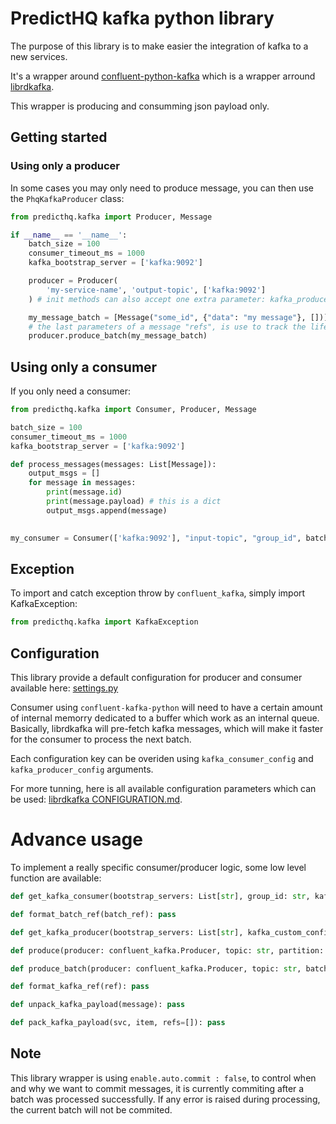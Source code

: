 # PredictHQ kafka python library

The purpose of this library is to make easier the integration of kafka to a new services.

It's a wrapper around [confluent-python-kafka](https://github.com/confluentinc/confluent-kafka-python) which is a wrapper arround [librdkafka](https://github.com/edenhill/librdkafka).

This wrapper is producing and consumming json payload only.

## Getting started

### Using only a producer

In some cases you may only need to produce message, you can then use the `PhqKafkaProducer` class:

```python
from predicthq.kafka import Producer, Message

if __name__ == '__name__':
    batch_size = 100
    consumer_timeout_ms = 1000
    kafka_bootstrap_server = ['kafka:9092']

    producer = Producer(
        'my-service-name', 'output-topic', ['kafka:9092']
    ) # init methods can also accept one extra parameter: kafka_producer_config.

    my_message_batch = [Message("some_id", {"data": "my message"}, [])]
    # the last parameters of a message "refs", is use to track the lifecycle of a particular message.
    producer.produce_batch(my_message_batch)
```

## Using only a consumer

If you only need a consumer:
```python
from predicthq.kafka import Consumer, Producer, Message

batch_size = 100
consumer_timeout_ms = 1000
kafka_bootstrap_server = ['kafka:9092']

def process_messages(messages: List[Message]):
    output_msgs = []
    for message in messages:
        print(message.id)
        print(message.payload) # this is a dict
        output_msgs.append(message)
        

my_consumer = Consumer(['kafka:9092'], "input-topic", "group_id", batch_size, consumer_timeout_ms)
```

## Exception

To import and catch exception throw by `confluent_kafka`, simply import KafkaException:

```python
from predicthq.kafka import KafkaException
```

## Configuration

This library provide a default configuration for producer and consumer available here:
[settings.py](predicthq/kafka/settings.py)

Consumer using `confluent-kafka-python` will need to have a certain amount of internal memorry dedicated to a buffer which work as an internal queue.
Basically, librdkafka will pre-fetch kafka messages, which will make it faster for the consumer to process the next batch.

Each configuration key can be overiden using `kafka_consumer_config` and `kafka_producer_config` arguments.

For more tunning, here is all available configuration parameters which can be used:
[librdkafka CONFIGURATION.md](https://github.com/edenhill/librdkafka/blob/master/CONFIGURATION.md).

# Advance usage

To implement a really specific consumer/producer logic, some low level function are available:

```python
def get_kafka_consumer(bootstrap_servers: List[str], group_id: str, kafka_custom_config: Dict[str, str]) -> confluent_kafka.Consumer: pass

def format_batch_ref(batch_ref): pass

def get_kafka_producer(bootstrap_servers: List[str], kafka_custom_config: Dict[str, str] = None) -> confluent_kafka.Producer: pass

def produce(producer: confluent_kafka.Producer, topic: str, partition: str = None, key: str = None, value: str = None): pass

def produce_batch(producer: confluent_kafka.Producer, topic: str, batch: str, ignore_large_message_errors=False): pass

def format_kafka_ref(ref): pass

def unpack_kafka_payload(message): pass

def pack_kafka_payload(svc, item, refs=[]): pass
```

## Note

This library wrapper is using `enable.auto.commit : false`, to control when and why we want to commit messages, it is currently commiting after a batch was processed successfully.
If any error is raised during processing, the current batch will not be commited.
